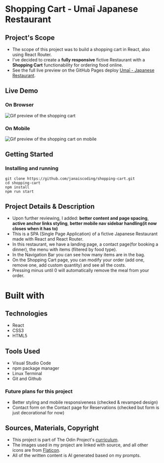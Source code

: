 # Shopping Cart - Umaī Japanese Restaurant

## Project's Scope

- The scope of this project was to build a shopping cart in React, also using React Router.
- I've decided to create a **fully responsive** fictive Restaurant with a **Shopping Cart** functionability for ordering food online.
- See the full live preview on the GitHub Pages deploy [Umaī - Japanese Restaurant](https://janaiscoding.github.io/shopping-cart/).

## Live Demo

### On Browser

![Gif preview of the shopping cart](src/assets/previews/japanese-restaurant-preview.gif)

### On Mobile

![Gif preview of the shopping cart on mobile](src/assets/previews/japanese-restaurant-mobile.gif)

## Getting Started

### Installing and running

```
git clone https://github.com/janaiscoding/shopping-cart.git
cd shopping-cart
npm install
npm run start
```

## Project Details & Description

- Upon further reviewing, I added: **better content and page spacing**, **active anchor links styling**, **better mobile nav sidebar handling(it now closes when it has to)**
- This is a SPA (Single Page Application) of a fictive Japanese Restaurant made with React and React Router.
- In this restaurant, we have a landing page, a contact page(for booking a dinner), the menu with items (filtered by food type).
- In the Navigation Bar you can see how many items are in the bag.
- On the Shopping Cart page, you can modify your order (add one, remove one, add custom quantity) and see all the costs.
- Pressing minus until 0 will automatically remove the meal from your order.


# Built with

## Technologies

- React
- CSS3
- HTML5

## Tools Used

- Visual Studio Code
- npm package manager
- Linux Terminal
- Git and Github

### Future plans for this project

- Better styling and mobile responsiveness (checked & revamped design)
- Contact form on the Contact page for Reservations (checked but form is just decorational for now)

## Sources, Materials, Copyright

- This project is part of The Odin Project's [curriculum](https://www.theodinproject.com/lessons/node-path-javascript-shopping-cart).
- The images used in my project are linked with source, and all other icons are from [Flaticon](https://www.flaticon.com/).
- All of the written content is AI generated based on my prompts.